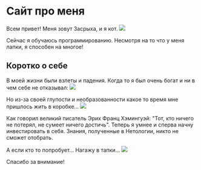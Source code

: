 # Сайт про меня

Всем привет! Меня зовут Засрыха, и я кот.
![](https://sun9-13.userapi.com/impg/nJ0tZ_-gzVnSfHsDvh2zmQEOPneR2zBeTx7HsQ/HJCcFp9hIRM.jpg?size=935x1280&quality=95&sign=03f52391d2dfadb0846a4d7430af579c&type=album)

Сейчас я обучаюсь программированию. Несмотря на то что у меня лапки, я способен на многое! 

## Коротко о себе

В моей жизни были взлеты и падения. Когда то я был очень богат и ни в чем себе не отказывал:
![](https://sun9-75.userapi.com/impg/12Rtln6T4-F0vZp3wOSOQQsxsxKppfCkLL5Ykw/D_Tnq_N0XGA.jpg?size=960x1280&quality=95&sign=182dd1e0c2a7f478bd7a1faa8275824d&type=album)

Но из-за своей глупости и необразованности какое то время мне пришлось жить в коробке...
![](https://sun9-21.userapi.com/impg/0LbCEcA1QrWtHiBnige2ldarfX5c_2Y7JIXZjA/sRFLdENduuw.jpg?size=834x1280&quality=95&sign=5790bd54f8a57ef5cbd4d73777754c7e&type=album)

Как говорил великий писатель Эрих Франц Хэмингуэй: "Тот, кто ничего не потерял, не сумеет ничего достичь".
Теперь я умнее и сперва начну инвестировать в себя. Знания, полученные в Нетологии, никто не сможет отобрать.

А если кто то попробует... Нагажу в тапки...
![](https://sun9-40.userapi.com/impg/ha3n1XJFwxiJWMo4ia-bzyzQ2_3ducDvGrWDpA/jnmuWvQfOoY.jpg?size=960x1280&quality=95&sign=3086c5d00c0bcd12ee892fce5a4b0695&type=album)

Спасибо за внимание!
